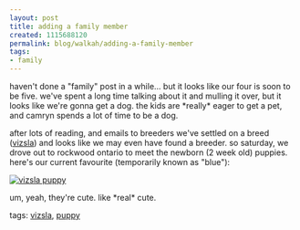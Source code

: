 ```yaml
--- 
layout: post
title: adding a family member
created: 1115688120
permalink: blog/walkah/adding-a-family-member
tags: 
- family
---
```

<p>
haven't done a "family" post in a while... but it looks like our four is soon to be five. we've spent a long time talking about it and mulling it over, but it looks like we're gonna get a dog. the kids are *really* eager to get a pet, and camryn spends a lot of time to be a dog.
</p><p>
after lots of reading, and emails to breeders we've settled on a breed (<a href="http://en.wikipedia.org/wiki/Vizsla" title="vizslas">vizsla</a>) and looks like we may even have found a breeder. so saturday, we drove out to rockwood ontario to meet the newborn (2 week old) puppies. here's our current favourite (temporarily known as "blue"): 
</p><p>
<a href="http://www.flickr.com/photos/walkah/sets/319211/" title="vizslas on flickr"><img src="http://photos11.flickr.com/13129480_2345a5d935_m.jpg" alt="vizsla puppy" /></a>
</p><p>
um, yeah, they're cute. like *real* cute.
</p><!-- technorati tags start --><p class="technorati">tags: <a href="http://technorati.com/tag/vizsla" rel="tag">vizsla</a>, <a href="http://technorati.com/tag/puppy" rel="tag">puppy</a></p><!-- technorati tags end -->
